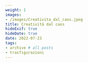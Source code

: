 ```yaml
---
weight: 1
images:
- /images/Creativita_dal_caos.jpeg
title: Creatività dal caos
hideExif: true
hideDate: true
date: 2022-07-23
tags:
- archive # all posts
- trasfigurazioni
---
```


